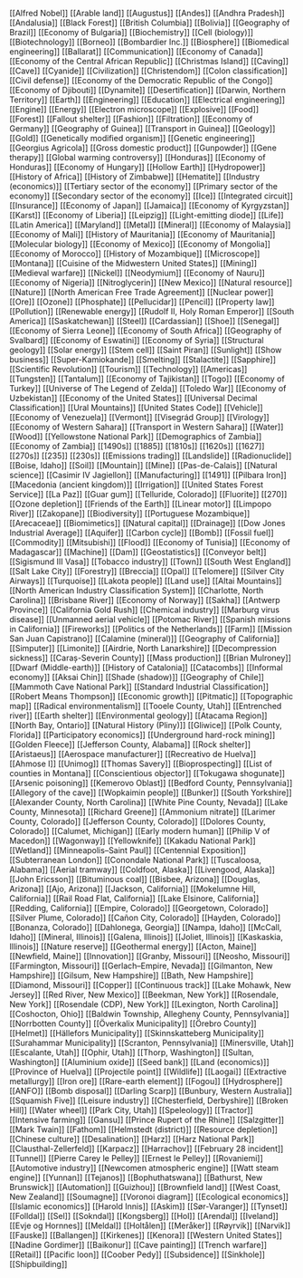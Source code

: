 [[Alfred Nobel]]
[[Arable land]]
[[Augustus]]
[[Andes]]
[[Andhra Pradesh]]
[[Andalusia]]
[[Black Forest]]
[[British Columbia]]
[[Bolivia]]
[[Geography of Brazil]]
[[Economy of Bulgaria]]
[[Biochemistry]]
[[Cell (biology)]]
[[Biotechnology]]
[[Borneo]]
[[Bombardier Inc.]]
[[Biosphere]]
[[Biomedical engineering]]
[[Ballarat]]
[[Communication]]
[[Economy of Canada]]
[[Economy of the Central African Republic]]
[[Christmas Island]]
[[Caving]]
[[Cave]]
[[Cyanide]]
[[Civilization]]
[[Christendom]]
[[Colon classification]]
[[Civil defense]]
[[Economy of the Democratic Republic of the Congo]]
[[Economy of Djibouti]]
[[Dynamite]]
[[Desertification]]
[[Darwin, Northern Territory]]
[[Earth]]
[[Engineering]]
[[Education]]
[[Electrical engineering]]
[[Engine]]
[[Energy]]
[[Electron microscope]]
[[Explosive]]
[[Food]]
[[Forest]]
[[Fallout shelter]]
[[Fashion]]
[[Filtration]]
[[Economy of Germany]]
[[Geography of Guinea]]
[[Transport in Guinea]]
[[Geology]]
[[Gold]]
[[Genetically modified organism]]
[[Genetic engineering]]
[[Georgius Agricola]]
[[Gross domestic product]]
[[Gunpowder]]
[[Gene therapy]]
[[Global warming controversy]]
[[Honduras]]
[[Economy of Honduras]]
[[Economy of Hungary]]
[[Hollow Earth]]
[[Hydropower]]
[[History of Africa]]
[[History of Zimbabwe]]
[[Hematite]]
[[Industry (economics)]]
[[Tertiary sector of the economy]]
[[Primary sector of the economy]]
[[Secondary sector of the economy]]
[[Ice]]
[[Integrated circuit]]
[[Insurance]]
[[Economy of Japan]]
[[Jamaica]]
[[Economy of Kyrgyzstan]]
[[Karst]]
[[Economy of Liberia]]
[[Leipzig]]
[[Light-emitting diode]]
[[Life]]
[[Latin America]]
[[Maryland]]
[[Metal]]
[[Mineral]]
[[Economy of Malaysia]]
[[Economy of Mali]]
[[History of Mauritania]]
[[Economy of Mauritania]]
[[Molecular biology]]
[[Economy of Mexico]]
[[Economy of Mongolia]]
[[Economy of Morocco]]
[[History of Mozambique]]
[[Microscope]]
[[Montana]]
[[Cuisine of the Midwestern United States]]
[[Mining]]
[[Medieval warfare]]
[[Nickel]]
[[Neodymium]]
[[Economy of Nauru]]
[[Economy of Nigeria]]
[[Nitroglycerin]]
[[New Mexico]]
[[Natural resource]]
[[Nature]]
[[North American Free Trade Agreement]]
[[Nuclear power]]
[[Ore]]
[[Ozone]]
[[Phosphate]]
[[Pellucidar]]
[[Pencil]]
[[Property law]]
[[Pollution]]
[[Renewable energy]]
[[Rudolf II, Holy Roman Emperor]]
[[South America]]
[[Saskatchewan]]
[[Steel]]
[[Cardassian]]
[[Shoe]]
[[Senegal]]
[[Economy of Sierra Leone]]
[[Economy of South Africa]]
[[Geography of Svalbard]]
[[Economy of Eswatini]]
[[Economy of Syria]]
[[Structural geology]]
[[Solar energy]]
[[Stem cell]]
[[Saint Piran]]
[[Sunlight]]
[[Show business]]
[[Super-Kamiokande]]
[[Smelting]]
[[Stalactite]]
[[Sapphire]]
[[Scientific Revolution]]
[[Tourism]]
[[Technology]]
[[Americas]]
[[Tungsten]]
[[Tantalum]]
[[Economy of Tajikistan]]
[[Togo]]
[[Economy of Turkey]]
[[Universe of The Legend of Zelda]]
[[Toledo War]]
[[Economy of Uzbekistan]]
[[Economy of the United States]]
[[Universal Decimal Classification]]
[[Ural Mountains]]
[[United States Code]]
[[Vehicle]]
[[Economy of Venezuela]]
[[Vermont]]
[[Visegrád Group]]
[[Virology]]
[[Economy of Western Sahara]]
[[Transport in Western Sahara]]
[[Water]]
[[Wood]]
[[Yellowstone National Park]]
[[Demographics of Zambia]]
[[Economy of Zambia]]
[[1490s]]
[[1885]]
[[1810s]]
[[1620s]]
[[1627]]
[[270s]]
[[235]]
[[230s]]
[[Emissions trading]]
[[Landslide]]
[[Radionuclide]]
[[Boise, Idaho]]
[[Soil]]
[[Mountain]]
[[Mine]]
[[Pas-de-Calais]]
[[Natural science]]
[[Casimir IV Jagiellon]]
[[Manufacturing]]
[[1491]]
[[Pilbara Iron]]
[[Macedonia (ancient kingdom)]]
[[Irrigation]]
[[United States Forest Service]]
[[La Paz]]
[[Guar gum]]
[[Telluride, Colorado]]
[[Fluorite]]
[[270]]
[[Ozone depletion]]
[[Friends of the Earth]]
[[Linear motor]]
[[Limpopo River]]
[[Zakopane]]
[[Biodiversity]]
[[Portuguese Mozambique]]
[[Arecaceae]]
[[Biomimetics]]
[[Natural capital]]
[[Drainage]]
[[Dow Jones Industrial Average]]
[[Aquifer]]
[[Carbon cycle]]
[[Bomb]]
[[Fossil fuel]]
[[Commodity]]
[[Mitsubishi]]
[[Flood]]
[[Economy of Tunisia]]
[[Economy of Madagascar]]
[[Machine]]
[[Dam]]
[[Geostatistics]]
[[Conveyor belt]]
[[Sigismund III Vasa]]
[[Tobacco industry]]
[[Town]]
[[South West England]]
[[Salt Lake City]]
[[Forestry]]
[[Breccia]]
[[Opal]]
[[Telomere]]
[[Silver City Airways]]
[[Turquoise]]
[[Lakota people]]
[[Land use]]
[[Altai Mountains]]
[[North American Industry Classification System]]
[[Charlotte, North Carolina]]
[[Brisbane River]]
[[Economy of Norway]]
[[Sakha]]
[[Antwerp Province]]
[[California Gold Rush]]
[[Chemical industry]]
[[Marburg virus disease]]
[[Unmanned aerial vehicle]]
[[Potomac River]]
[[Spanish missions in California]]
[[Fireworks]]
[[Politics of the Netherlands]]
[[Farm]]
[[Mission San Juan Capistrano]]
[[Calamine (mineral)]]
[[Geography of California]]
[[Simputer]]
[[Limonite]]
[[Airdrie, North Lanarkshire]]
[[Decompression sickness]]
[[Caraș-Severin County]]
[[Mass production]]
[[Brian Mulroney]]
[[Dwarf (Middle-earth)]]
[[History of Catalonia]]
[[Catacombs]]
[[Informal economy]]
[[Aksai Chin]]
[[Shade (shadow)]]
[[Geography of Chile]]
[[Mammoth Cave National Park]]
[[Standard Industrial Classification]]
[[Robert Means Thompson]]
[[Economic growth]]
[[Pitmatic]]
[[Topographic map]]
[[Radical environmentalism]]
[[Tooele County, Utah]]
[[Entrenched river]]
[[Earth shelter]]
[[Environmental geology]]
[[Atacama Region]]
[[North Bay, Ontario]]
[[Natural History (Pliny)]]
[[Gliwice]]
[[Polk County, Florida]]
[[Participatory economics]]
[[Underground hard-rock mining]]
[[Golden Fleece]]
[[Jefferson County, Alabama]]
[[Rock shelter]]
[[Aristaeus]]
[[Aerospace manufacturer]]
[[Recreativo de Huelva]]
[[Ahmose I]]
[[Unimog]]
[[Thomas Savery]]
[[Bioprospecting]]
[[List of counties in Montana]]
[[Conscientious objector]]
[[Tokugawa shogunate]]
[[Arsenic poisoning]]
[[Kemerovo Oblast]]
[[Bedford County, Pennsylvania]]
[[Allegory of the cave]]
[[Wopkaimin people]]
[[Bunker]]
[[South Yorkshire]]
[[Alexander County, North Carolina]]
[[White Pine County, Nevada]]
[[Lake County, Minnesota]]
[[Richard Greene]]
[[Ammonium nitrate]]
[[Larimer County, Colorado]]
[[Jefferson County, Colorado]]
[[Dolores County, Colorado]]
[[Calumet, Michigan]]
[[Early modern human]]
[[Philip V of Macedon]]
[[Wagonway]]
[[Yellowknife]]
[[Kakadu National Park]]
[[Wetland]]
[[Minneapolis–Saint Paul]]
[[Centennial Exposition]]
[[Subterranean London]]
[[Conondale National Park]]
[[Tuscaloosa, Alabama]]
[[Aerial tramway]]
[[Coldfoot, Alaska]]
[[Livengood, Alaska]]
[[John Ericsson]]
[[Bituminous coal]]
[[Bisbee, Arizona]]
[[Douglas, Arizona]]
[[Ajo, Arizona]]
[[Jackson, California]]
[[Mokelumne Hill, California]]
[[Rail Road Flat, California]]
[[Lake Elsinore, California]]
[[Redding, California]]
[[Empire, Colorado]]
[[Georgetown, Colorado]]
[[Silver Plume, Colorado]]
[[Cañon City, Colorado]]
[[Hayden, Colorado]]
[[Bonanza, Colorado]]
[[Dahlonega, Georgia]]
[[Nampa, Idaho]]
[[McCall, Idaho]]
[[Mineral, Illinois]]
[[Galena, Illinois]]
[[Joliet, Illinois]]
[[Kaskaskia, Illinois]]
[[Nature reserve]]
[[Geothermal energy]]
[[Acton, Maine]]
[[Newfield, Maine]]
[[Innovation]]
[[Granby, Missouri]]
[[Neosho, Missouri]]
[[Farmington, Missouri]]
[[Gerlach–Empire, Nevada]]
[[Gilmanton, New Hampshire]]
[[Gilsum, New Hampshire]]
[[Bath, New Hampshire]]
[[Diamond, Missouri]]
[[Copper]]
[[Continuous track]]
[[Lake Mohawk, New Jersey]]
[[Red River, New Mexico]]
[[Beekman, New York]]
[[Rosendale, New York]]
[[Rosendale (CDP), New York]]
[[Lexington, North Carolina]]
[[Coshocton, Ohio]]
[[Baldwin Township, Allegheny County, Pennsylvania]]
[[Norrbotten County]]
[[Överkalix Municipality]]
[[Örebro County]]
[[Helmet]]
[[Hällefors Municipality]]
[[Skinnskatteberg Municipality]]
[[Surahammar Municipality]]
[[Scranton, Pennsylvania]]
[[Minersville, Utah]]
[[Escalante, Utah]]
[[Ophir, Utah]]
[[Thorp, Washington]]
[[Sultan, Washington]]
[[Aluminium oxide]]
[[Seed bank]]
[[Land (economics)]]
[[Province of Huelva]]
[[Projectile point]]
[[Wildlife]]
[[Laogai]]
[[Extractive metallurgy]]
[[Iron ore]]
[[Rare-earth element]]
[[Fogou]]
[[Hydrosphere]]
[[ANFO]]
[[Bomb disposal]]
[[Darling Scarp]]
[[Bunbury, Western Australia]]
[[Squamish Five]]
[[Leisure industry]]
[[Chesterfield, Derbyshire]]
[[Broken Hill]]
[[Water wheel]]
[[Park City, Utah]]
[[Speleology]]
[[Tractor]]
[[Intensive farming]]
[[Gansu]]
[[Prince Rupert of the Rhine]]
[[Salzgitter]]
[[Mark Twain]]
[[Fathom]]
[[Helmstedt (district)]]
[[Resource depletion]]
[[Chinese culture]]
[[Desalination]]
[[Harz]]
[[Harz National Park]]
[[Clausthal-Zellerfeld]]
[[Karpacz]]
[[Harrachov]]
[[February 28 incident]]
[[Tunnel]]
[[Pierre Carey le Pelley]]
[[Ernest le Pelley]]
[[Rovaniemi]]
[[Automotive industry]]
[[Newcomen atmospheric engine]]
[[Watt steam engine]]
[[Yunnan]]
[[Tejanos]]
[[Bophuthatswana]]
[[Bathurst, New Brunswick]]
[[Automation]]
[[Guizhou]]
[[Brownfield land]]
[[West Coast, New Zealand]]
[[Soumagne]]
[[Voronoi diagram]]
[[Ecological economics]]
[[Islamic economics]]
[[Harold Innis]]
[[Askim]]
[[Sør-Varanger]]
[[Tynset]]
[[Folldal]]
[[Sel]]
[[Sokndal]]
[[Kongsberg]]
[[Hol]]
[[Arendal]]
[[Iveland]]
[[Evje og Hornnes]]
[[Meldal]]
[[Holtålen]]
[[Meråker]]
[[Røyrvik]]
[[Narvik]]
[[Fauske]]
[[Ballangen]]
[[Kirkenes]]
[[Kenora]]
[[Western United States]]
[[Nadine Gordimer]]
[[Baikonur]]
[[Cave painting]]
[[Trench warfare]]
[[Retail]]
[[Pacific loon]]
[[Coober Pedy]]
[[Subsidence]]
[[Sinkhole]]
[[Shipbuilding]]

